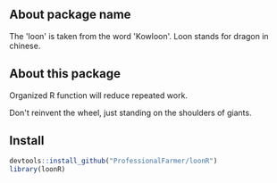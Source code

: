 ## About package name

The 'loon' is taken from the word 'Kowloon'. Loon stands for dragon in chinese.

## About this package

Organized R function will reduce repeated work.

Don't reinvent the wheel, just standing on the shoulders of giants.

## Install

```r
devtools::install_github("ProfessionalFarmer/loonR")
library(loonR)
```


